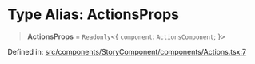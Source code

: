 # Type Alias: ActionsProps

> **ActionsProps** = `Readonly`\<\{ `component`: `ActionsComponent`; \}\>

Defined in: [src/components/StoryComponent/components/Actions.tsx:7](https://github.com/laruss/react-text-game/blob/56d052e07c46af6beb5ea69677296eefae694e61/packages/ui/src/components/StoryComponent/components/Actions.tsx#L7)
